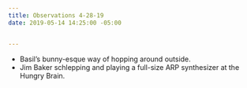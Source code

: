 ```yaml
---
title: Observations 4-28-19
date: 2019-05-14 14:25:00 -05:00


---
```


- Basil’s bunny-esque way of hopping around outside.
- Jim Baker schlepping and playing a full-size ARP synthesizer at the Hungry Brain.